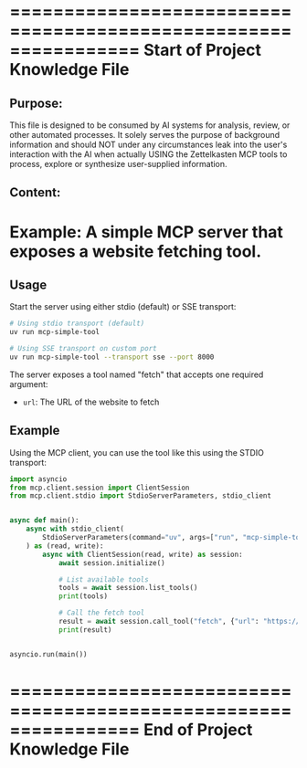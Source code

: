 ================================================================
Start of Project Knowledge File
================================================================

Purpose:
--------
This file is designed to be consumed by AI systems for analysis, review,
or other automated processes. It solely serves the purpose of background
information and should NOT under any circumstances leak into the user's
interaction with the AI when actually USING the Zettelkasten MCP tools to
process, explore or synthesize user-supplied information.

Content:
--------

# Example: A simple MCP server that exposes a website fetching tool.

## Usage

Start the server using either stdio (default) or SSE transport:

```bash
# Using stdio transport (default)
uv run mcp-simple-tool

# Using SSE transport on custom port
uv run mcp-simple-tool --transport sse --port 8000
```

The server exposes a tool named "fetch" that accepts one required argument:

- `url`: The URL of the website to fetch

## Example

Using the MCP client, you can use the tool like this using the STDIO transport:

```python
import asyncio
from mcp.client.session import ClientSession
from mcp.client.stdio import StdioServerParameters, stdio_client


async def main():
    async with stdio_client(
        StdioServerParameters(command="uv", args=["run", "mcp-simple-tool"])
    ) as (read, write):
        async with ClientSession(read, write) as session:
            await session.initialize()

            # List available tools
            tools = await session.list_tools()
            print(tools)

            # Call the fetch tool
            result = await session.call_tool("fetch", {"url": "https://example.com"})
            print(result)


asyncio.run(main())

```

================================================================
End of Project Knowledge File
================================================================
